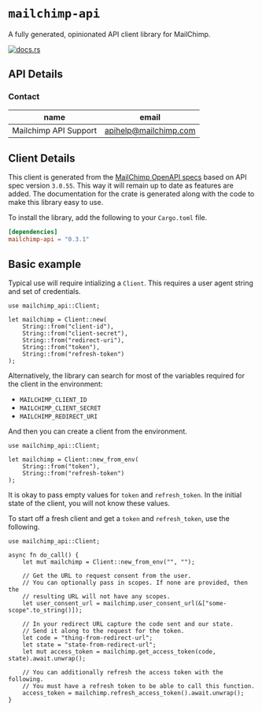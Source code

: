 # `mailchimp-api`

A fully generated, opinionated API client library for MailChimp.

[![docs.rs](https://docs.rs/mailchimp-api/badge.svg)](https://docs.rs/mailchimp-api)

## API Details





### Contact


| name | email |
|----|----|
| Mailchimp API Support | apihelp@mailchimp.com |



## Client Details

This client is generated from the [MailChimp OpenAPI
specs](https://api.mailchimp.com/schema/3.0/Swagger.json?expand) based on API spec version `3.0.55`. This way it will remain
up to date as features are added. The documentation for the crate is generated
along with the code to make this library easy to use.


To install the library, add the following to your `Cargo.toml` file.

```toml
[dependencies]
mailchimp-api = "0.3.1"
```

## Basic example

Typical use will require intializing a `Client`. This requires
a user agent string and set of credentials.

```
use mailchimp_api::Client;

let mailchimp = Client::new(
    String::from("client-id"),
    String::from("client-secret"),
    String::from("redirect-uri"),
    String::from("token"),
    String::from("refresh-token")
);
```

Alternatively, the library can search for most of the variables required for
the client in the environment:

- `MAILCHIMP_CLIENT_ID`
- `MAILCHIMP_CLIENT_SECRET`
- `MAILCHIMP_REDIRECT_URI`

And then you can create a client from the environment.

```
use mailchimp_api::Client;

let mailchimp = Client::new_from_env(
    String::from("token"),
    String::from("refresh-token")
);
```

It is okay to pass empty values for `token` and `refresh_token`. In
the initial state of the client, you will not know these values.

To start off a fresh client and get a `token` and `refresh_token`, use the following.

```
use mailchimp_api::Client;

async fn do_call() {
    let mut mailchimp = Client::new_from_env("", "");

    // Get the URL to request consent from the user.
    // You can optionally pass in scopes. If none are provided, then the
    // resulting URL will not have any scopes.
    let user_consent_url = mailchimp.user_consent_url(&["some-scope".to_string()]);

    // In your redirect URL capture the code sent and our state.
    // Send it along to the request for the token.
    let code = "thing-from-redirect-url";
    let state = "state-from-redirect-url";
    let mut access_token = mailchimp.get_access_token(code, state).await.unwrap();

    // You can additionally refresh the access token with the following.
    // You must have a refresh token to be able to call this function.
    access_token = mailchimp.refresh_access_token().await.unwrap();
}
```
